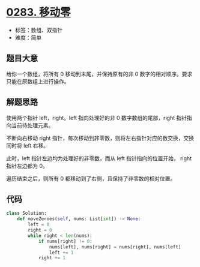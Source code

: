 # [0283. 移动零](https://leetcode-cn.com/problems/move-zeroes/)

- 标签：数组、双指针
- 难度：简单

## 题目大意

给你一个数组，将所有 0 移动到末尾，并保持原有的非 0 数字的相对顺序。要求只能在原数组上进行操作。

## 解题思路

使用两个指针 left，right。left 指向处理好的非 0 数字数组的尾部，right 指针指向当前待处理元素。

不断向右移动 right 指针，每次移动到非零数，则将左右指针对应的数交换，交换同时将 left 右移。

此时，left 指针左边均为处理好的非零数，而从 left 指针指向的位置开始， right 指针左边都为 0。

遍历结束之后，则所有 0 都移动到了右侧，且保持了非零数的相对位置。

## 代码

```Python
class Solution:
    def moveZeroes(self, nums: List[int]) -> None:
        left = 0
        right = 0
        while right < len(nums):
            if nums[right] != 0:
                nums[left], nums[right] = nums[right], nums[left]
                left += 1
            right += 1
```

